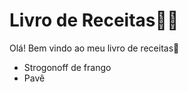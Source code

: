 # Livro de Receitas:man_cook:

Olá! Bem vindo ao meu livro de receitas:wave:

- Strogonoff de frango
- Pavê
